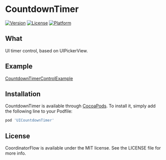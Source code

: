 # CountdownTimer

[![Version](https://img.shields.io/cocoapods/v/CoordinatorFlow.svg?style=flat)](https://github.com/negovrodion/UICountdownTimer)
[![License](https://img.shields.io/cocoapods/l/CoordinatorFlow.svg?style=flat)](https://github.com/negovrodion/UICountdownTimer)
[![Platform](https://img.shields.io/cocoapods/p/CoordinatorFlow.svg?style=flat)](https://github.com/negovrodion/UICountdownTimer)

## What
UI timer control, based on UIPickerView.

## Example
[CountdownTimerControlExample](https://github.com/negovrodion/UICountdownTimerExample)

## Installation

CountdownTimer is available through [CocoaPods](http://cocoapods.org). To install
it, simply add the following line to your Podfile:

```ruby
pod 'UICountdownTimer'
```

## License

CoordinatorFlow is available under the MIT license. See the LICENSE file for more info.
